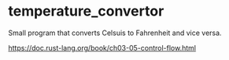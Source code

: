 # temperature_convertor
Small program that converts Celsuis to Fahrenheit and vice versa.

https://doc.rust-lang.org/book/ch03-05-control-flow.html
